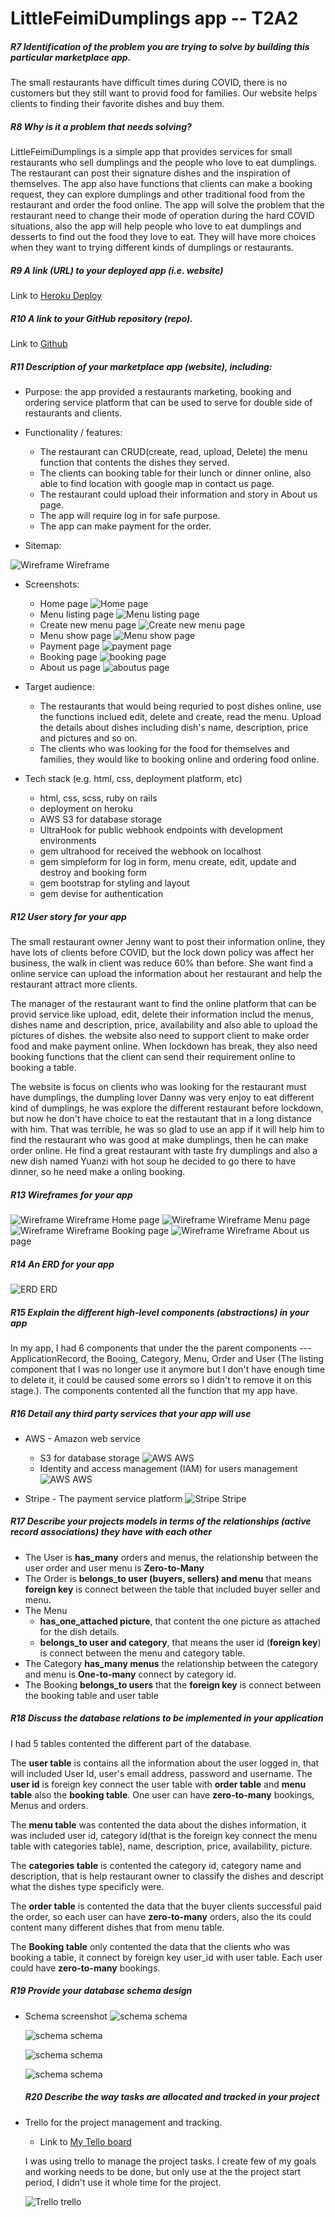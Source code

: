 # LittleFeimiDumplings app -- T2A2

##### R7 Identification of the problem you are trying to solve by building this particular marketplace app.

The small restaurants have difficult times during COVID, there is no customers but they still want to provid food for families. Our website helps clients to finding their favorite dishes and buy them.

##### R8 Why is it a problem that needs solving?

LittleFeimiDumplings is a simple app that provides services for small restaurants who sell dumplings and the people who love to eat dumplings. The restaurant can post their signature dishes and the inspiration of themselves. The app also have functions that clients can make a booking request, they can explore dumplings and other traditional food from the restaurant and order the food online. The app will solve the problem that the restaurant need to change their mode of operation during the hard COVID situations, also the app will help people who love to eat dumplings and desserts to find out the food they love to eat. They will have more choices when they want to trying different kinds of dumplings or restaurants.

##### R9 A link (URL) to your deployed app (i.e. website)

Link to [Heroku Deploy](https://littlefeimidumplings.herokuapp.com/)

##### R10 A link to your GitHub repository (repo).

Link to [Github](https://github.com/vivian-bb/littledumpling-marketplace)

##### R11 Description of your marketplace app (website), including:

- Purpose: the app provided a restaurants marketing, booking and ordering service platform that can be used to serve for double side of restaurants and clients.

- Functionality / features:

  - The restaurant can CRUD(create, read, upload, Delete) the menu function that contents the dishes they served.
  - The clients can booking table for their lunch or dinner online, also able to find location with google map in contact us page.
  - The restaurant could upload their information and story in About us page.
  - The app will require log in for safe purpose.
  - The app can make payment for the order.

- Sitemap:

![Wireframe Wireframe](/app/assets/images/sitemap.png)

- Screenshots:

  - Home page
    ![Home page](/app/assets/images/ss2.png)
  - Menu listing page
    ![Menu listing page](/app/assets/images/menulisting.png)
  - Create new menu page
    ![Create new menu page](/app/assets/images/menuss.png)
  - Menu show page
    ![Menu show page](/app/assets/images/ss.png)
  - Payment page
    ![payment page](/app/assets/images/payment-stripe-page.png)
  - Booking page
    ![booking page](/app/assets/images/bookingss.png)
  - About us page
    ![aboutus page](/app/assets/images/aboutusss.png)

- Target audience:

  - The restaurants that would being requried to post dishes online, use the functions inclued edit, delete and create, read the menu. Upload the details about dishes including dish's name, description, price and pictures and so on.
  - The clients who was looking for the food for themselves and families, they would like to booking online and ordering food online.

- Tech stack (e.g. html, css, deployment platform, etc)
  - html, css, scss, ruby on rails
  - deployment on heroku
  - AWS S3 for database storage
  - UltraHook for public webhook endpoints with development environments
  - gem ultrahood for received the webhook on localhost
  - gem simpleform for log in form, menu create, edit, update and destroy and booking form
  - gem bootstrap for styling and layout
  - gem devise for authentication

##### R12 User story for your app

The small restaurant owner Jenny want to post their information online, they have lots of clients before COVID, but the lock down policy was affect her business, the walk in client was reduce 60% than before. She want find a online service can upload the information about her restaurant and help the restaurant attract more clients.

The manager of the restaurant want to find the online platform that can be provid service like upload, edit, delete their information includ the menus, dishes name and description, price, availability and also able to upload the pictures of dishes. the website also need to support client to make order food and make payment online. When lockdown has break, they also need booking functions that the client can send their requirement online to booking a table.

The website is focus on clients who was looking for the restaurant must have dumplings, the dumpling lover Danny was very enjoy to eat different kind of dumplings, he was explore the different restaurant before lockdown, but now he don't have choice to eat the restautant that in a long distance with him. That was terrible, he was so glad to use an app if it will help him to find the restaurant who was good at make dumplings, then he can make order online. He find a great restaurant with taste fry dumplings and also a new dish named Yuanzi with hot soup he decided to go there to have dinner, so he need make a onling booking.

##### R13 Wireframes for your app

![Wireframe Wireframe](/app/assets/images/wireframe.png)
Home page
![Wireframe Wireframe](/app/assets/images/home-wf.png)
Menu page
![Wireframe Wireframe](/app/assets/images/menu-list.png)
Booking page
![Wireframe Wireframe](/app/assets/images/booking-wf.png)
About us page

##### R14 An ERD for your app

![ERD ERD](/app/assets/images/erd.png)

##### R15 Explain the different high-level components (abstractions) in your app

In my app, I had 6 components that under the the parent components --- ApplicationRecord, the Booing, Category, Menu, Order and User (The listing component that I was no longer use it anymore but I don't have enough time to delete it, it could be caused some errors so I didn't to remove it on this stage.). The components contented all the function that my app have.

##### R16 Detail any third party services that your app will use

- AWS - Amazon web service

  - S3 for database storage
    ![AWS AWS](/app/assets/images/aws.png)
  - Identity and access management (IAM) for users management
    ![AWS AWS](/app/assets/images/authenticateusers.png)

- Stripe - The payment service platform
  ![Stripe Stripe](/app/assets/images/payment.png)

##### R17 Describe your projects models in terms of the relationships (active record associations) they have with each other

- The User is **has_many** orders and menus, the relationship between the user order and user menu is **Zero-to-Many**
- The Order is **belongs_to user (buyers, sellers) and menu** that means **foreign key** is connect between the table that included buyer seller and menu.
- The Menu
  - **has_one_attached picture**, that content the one picture as attached for the dish details.
  - **belongs_to user and category**, that means the user id (**foreign key**) is connect between the menu and category table.
- The Category **has_many menus** the relationship between the category and menu is **One-to-many** connect by category id.
- The Booking **belongs_to users** that the **foreign key** is connect between the booking table and user table

##### R18 Discuss the database relations to be implemented in your application

I had 5 tables contented the different part of the database.

The **user table** is contains all the information about the user logged in, that will included User Id, user's email address, password and username. The **user id** is foreign key connect the user table with **order table** and **menu table** also the **booking table**. One user can have **zero-to-many** bookings, Menus and orders.

The **menu table** was contented the data about the dishes information, it was included user id, category id(that is the foreign key connect the menu table with categories table), name, description, price, availability, picture.

The **categories table** is contented the category id, category name and description, that is help restaurant owner to classify the dishes and descript what the dishes type specificly were.

The **order table** is contented the data that the buyer clients successful paid the order, so each user can have **zero-to-many** orders, also the its could content many different dishes that from menu table.

The **Booking table** only contented the data that the clients who was booking a table, it connect by foreign key user_id with user table. Each user could have **zero-to-many** bookings.

##### R19 Provide your database schema design

- Schema screenshot
  ![schema schema](/app/assets/images/schema1.png)

  ![schema schema](/app/assets/images/schema2.png)

  ![schema schema](/app/assets/images/schema3.png)

  ![schema schema](/app/assets/images/schema4.png)

  ##### R20 Describe the way tasks are allocated and tracked in your project

- Trello for the project management and tracking.

  - Link to [My Tello board](https://trello.com/b/TbDRfclA/marketplace-proj)

  I was using trello to manage the project tasks. I create few of my goals and working needs to be done, but only use at the the project start period, I didn't use it whole time for the project.

  ![Trello trello](/app/assets/images/trelloscreenshot.png)
